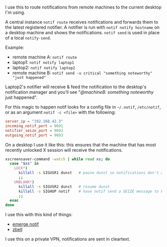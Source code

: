 I use this to route notifications from remote machines to the current desktop I'm using.

A central instance `notif route` receives notifications and forwards them to the latest registered notifier.
A notifier is run with `notif notify hostname` on a desktop machine and shows the notifications.
`notif send` is used in place of a local `notify-send`.


Example:
- remote machine A: `notif route`
- laptop1: `notif notify laptop1`
- laptop2: `notif notify laptop2`
- remote machine B: `notif send -u critical "something noteworthy" "just happened"`


Laptop2's notifier will receive & feed the notification to the desktop's notification manager and you'll see "*@machineB: something noteworthy* just happened".


For this magic to happen notif looks for a config file in `~/.notif`, `/etc/notif`, or as an argument `notif -c <file>` with the following:
```toml
server_ip = "192.168.42.3"
incoming_notif_port = 9691
notifier_seize_port = 9692
outgoing_notif_port = 9693
```


On a desktop I use it like this: this ensures that the machine that has most recently unlocked X session will receive the notifications.
```sh
xscreensaver-command -watch | while read xs; do
  case "$xs" in
    LOCK*)
      killall -s SIGUSR1 dunst   # pause dunst so notifications don't appear over xscreensaver
      ;;
    UNBLANK*)
      killall -s SIGUSR2 dunst   # resume dunst
      killall -s SIGHUP notif    # have notif send a SEIZE message to become the notifier.
      ;;
  esac
done
```

I use this with this kind of things:
- [emerge notif](misc/emerge_notif-prompts.patch)
- [zbell](https://github.com/Wonko7/conf-zsh/blob/master/zbell.zsh#L69)


I use this on a private VPN, notifications are sent in cleartext.

